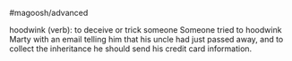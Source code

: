 #magoosh/advanced

hoodwink (verb): to deceive or trick someone 
Someone tried to hoodwink Marty with an email telling him that his uncle had just passed away, and to 
collect the inheritance he should send his credit card information. 
